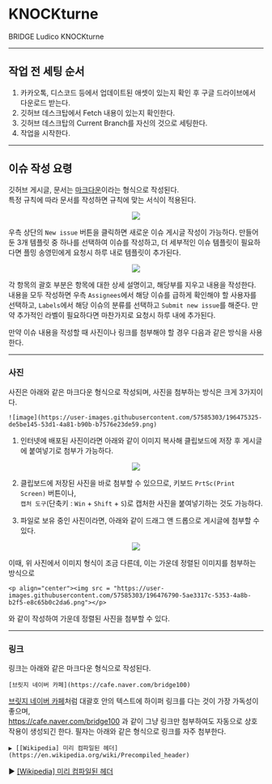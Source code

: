 # KNOCKturne
BRIDGE Ludico KNOCKturne

---

## 작업 전 세팅 순서

1. 카카오톡, 디스코드 등에서 업데이트된 애셋이 있는지 확인 후 구글 드라이브에서 다운로드 받는다.
2. 깃허브 데스크탑에서 Fetch 내용이 있는지 확인한다.
3. 깃허브 데스크탑의 Current Branch를 자신의 것으로 세팅한다.
4. 작업을 시작한다.

---

## 이슈 작성 요령

깃허브 게시글, 문서는 [마크다운](https://gist.github.com/ihoneymon/652be052a0727ad59601)이라는 형식으로 작성된다.<br>
특정 규칙에 따라 문서를 작성하면 규칙에 맞는 서식이 적용된다.
<p align="center"><img src = "https://user-images.githubusercontent.com/57585303/196473866-3d0764d2-c771-4d8e-afca-cb7e43d7c4c9.png"></p>

우측 상단의 `New issue` 버튼을 클릭하면 새로운 이슈 게시글 작성이 가능하다. 만들어 둔 3개 템플릿 중 하나를 선택하여 이슈를 작성하고, 
더 세부적인 이슈 템플릿이 필요하다면 플밍 송영민에게 요청시 하루 내로 템플릿이 추가된다.

<p align="center"><img src = "https://user-images.githubusercontent.com/57585303/196474391-2c0ffad9-6cae-4a4b-a3e6-78555d610e39.png"></p>

각 항목의 괄호 부분은 항목에 대한 상세 설명이고, 해당부를 지우고 내용을 작성한다. 내용을 모두 작성하면 우측 `Assignees`에서 해당 이슈를 급하게 확인해야 할 사용자를 선택하고, `Labels`에서 해당 이슈의 분류를 선택하고 `Submit new issue`를 해준다. 만약 추가적인 라벨이 필요하다면 마찬가지로 요청시 하루 내에 추가된다.

만약 이슈 내용을 작성할 때 사진이나 링크를 첨부해야 할 경우 다음과 같은 방식을 사용한다.

---

### 사진
사진은 아래와 같은 마크다운 형식으로 작성되며, 사진을 첨부하는 방식은 크게 3가지이다.
```
![image](https://user-images.githubusercontent.com/57585303/196475325-de5be145-53d1-4a81-b90b-b7576e23de59.png)
```

1. 인터넷에 배포된 사진이라면 아래와 같이 이미지 복사해 클립보드에 저장 후 게시글에 붙여넣기로 첨부가 가능하다.
<p align="center"><img src = "https://user-images.githubusercontent.com/57585303/196475325-de5be145-53d1-4a81-b90b-b7576e23de59.png"></p>

2. 클립보드에 저장된 사진을 바로 첨부할 수 있으므로, 키보드 `PrtSc(Print Screen)` 버튼이나,<br>
`캡처 도구`(단축키 : `Win` + `Shift` + `S`)로 캡처한 사진을 붙여넣기하는 것도 가능하다.

3. 파일로 보유 중인 사진이라면, 아래와 같이 드래그 앤 드롭으로 게시글에 첨부할 수 있다.
<p align="center"><img src = "https://user-images.githubusercontent.com/57585303/196476790-5ae3317c-5353-4a8b-b2f5-e8c65b0c2da6.png"></p>

이때, 위 사진에서 이미지 형식이 조금 다른데, 이는 가운데 정렬된 이미지를 첨부하는 방식으로
```
<p align="center"><img src = "https://user-images.githubusercontent.com/57585303/196476790-5ae3317c-5353-4a8b-b2f5-e8c65b0c2da6.png"></p>
```

와 같이 작성하여 가운데 정렬된 사진을 첨부할 수 있다.

---

### 링크
링크는 아래와 같은 마크다운 형식으로 작성된다.
```
[브릿지 네이버 카페](https://cafe.naver.com/bridge100)
```

[브릿지 네이버 카페](https://cafe.naver.com/bridge100)처럼 대괄호 안의 텍스트에 하이퍼 링크를 다는 것이 가장 가독성이 좋으며,<br>
https://cafe.naver.com/bridge100 과 같이 그냥 링크만 첨부하여도 자동으로 상호작용이 생성되긴 한다. 필자는 아래와 같은 형식으로 링크를 자주 첨부한다.
```
▶ [[Wikipedia] 미리 컴파일된 헤더](https://en.wikipedia.org/wiki/Precompiled_header)
```
▶ [[Wikipedia] 미리 컴파일된 헤더](https://en.wikipedia.org/wiki/Precompiled_header)
